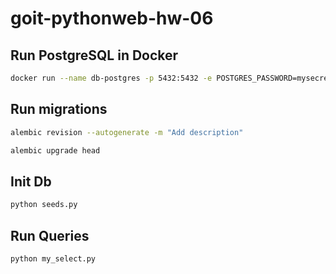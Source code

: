 # goit-pythonweb-hw-06

## Run PostgreSQL in Docker

```bash
docker run --name db-postgres -p 5432:5432 -e POSTGRES_PASSWORD=mysecretpassword -d postgres

```

## Run migrations

```bash
alembic revision --autogenerate -m "Add description"

alembic upgrade head
```

## Init Db

```bash
python seeds.py
```

## Run Queries

```bash
python my_select.py
```
